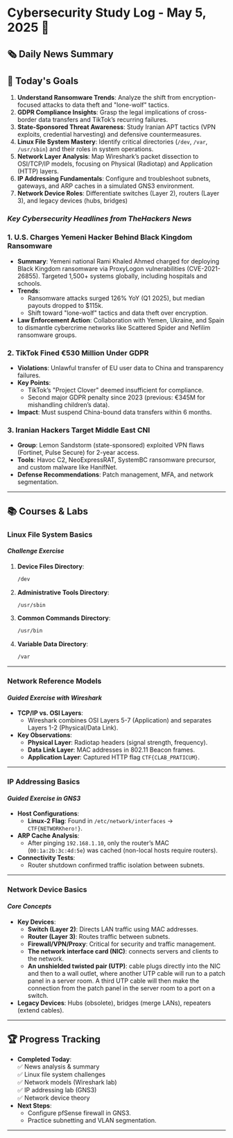 # Cybersecurity Study Log - May 5, 2025 📅

## 🗞️ **Daily News Summary**  

## 🎯 **Today's Goals**  
1. **Understand Ransomware Trends**: Analyze the shift from encryption-focused attacks to data theft and "lone-wolf" tactics.  
2. **GDPR Compliance Insights**: Grasp the legal implications of cross-border data transfers and TikTok’s recurring failures.  
3. **State-Sponsored Threat Awareness**: Study Iranian APT tactics (VPN exploits, credential harvesting) and defensive countermeasures.  
4. **Linux File System Mastery**: Identify critical directories (`/dev`, `/var`, `/usr/sbin`) and their roles in system operations.  
5. **Network Layer Analysis**: Map Wireshark’s packet dissection to OSI/TCP/IP models, focusing on Physical (Radiotap) and Application (HTTP) layers.  
6. **IP Addressing Fundamentals**: Configure and troubleshoot subnets, gateways, and ARP caches in a simulated GNS3 environment.  
7. **Network Device Roles**: Differentiate switches (Layer 2), routers (Layer 3), and legacy devices (hubs, bridges)

### *Key Cybersecurity Headlines from TheHackers News*  

### **1. U.S. Charges Yemeni Hacker Behind Black Kingdom Ransomware**  
- **Summary**: Yemeni national Rami Khaled Ahmed charged for deploying Black Kingdom ransomware via ProxyLogon vulnerabilities (CVE-2021-26855). Targeted 1,500+ systems globally, including hospitals and schools.  
- **Trends**:  
  - Ransomware attacks surged 126% YoY (Q1 2025), but median payouts dropped to $115k.  
  - Shift toward "lone-wolf" tactics and data theft over encryption.  
- **Law Enforcement Action**: Collaboration with Yemen, Ukraine, and Spain to dismantle cybercrime networks like Scattered Spider and Nefilim ransomware groups.  

### **2. TikTok Fined €530 Million Under GDPR**  
- **Violations**: Unlawful transfer of EU user data to China and transparency failures.  
- **Key Points**:  
  - TikTok’s "Project Clover" deemed insufficient for compliance.  
  - Second major GDPR penalty since 2023 (previous: €345M for mishandling children’s data).  
- **Impact**: Must suspend China-bound data transfers within 6 months.  

### **3. Iranian Hackers Target Middle East CNI**  
- **Group**: Lemon Sandstorm (state-sponsored) exploited VPN flaws (Fortinet, Pulse Secure) for 2-year access.  
- **Tools**: Havoc C2, NeoExpressRAT, SystemBC ransomware precursor, and custom malware like HanifNet.  
- **Defense Recommendations**: Patch management, MFA, and network segmentation.  

---

## 📚 **Courses & Labs**  

### **Linux File System Basics**  
#### *Challenge Exercise*  
1. **Device Files Directory**:  
   ```bash
   /dev
   ```  
2. **Administrative Tools Directory**:  
   ```bash
   /usr/sbin
   ```  
3. **Common Commands Directory**:  
   ```bash
   /usr/bin
   ```  
4. **Variable Data Directory**:  
   ```bash
   /var
   ```  

---

### **Network Reference Models**  
#### *Guided Exercise with Wireshark*  
- **TCP/IP vs. OSI Layers**:  
  - Wireshark combines OSI Layers 5-7 (Application) and separates Layers 1-2 (Physical/Data Link).  
- **Key Observations**:  
  - **Physical Layer**: Radiotap headers (signal strength, frequency).  
  - **Data Link Layer**: MAC addresses in 802.11 Beacon frames.  
  - **Application Layer**: Captured HTTP flag `CTF{CLAB_PRATICUM}`.  

---

### **IP Addressing Basics**  
#### *Guided Exercise in GNS3*  
- **Host Configurations**:  
  - **Linux-2 Flag**: Found in `/etc/network/interfaces` → `CTF{NETWORKhero!}`.  
- **ARP Cache Analysis**:  
  - After pinging `192.168.1.10`, only the router’s MAC (`00:1a:2b:3c:4d:5e`) was cached (non-local hosts require routers).  
- **Connectivity Tests**:  
  - Router shutdown confirmed traffic isolation between subnets.  

---

### **Network Device Basics**  
#### *Core Concepts*  
- **Key Devices**:  
  - **Switch (Layer 2)**: Directs LAN traffic using MAC addresses.  
  - **Router (Layer 3)**: Routes traffic between subnets.  
  - **Firewall/VPN/Proxy**: Critical for security and traffic management.  
  - **The network interface card (NIC)**: connects servers and clients to the network.
  - **An unshielded twisted pair (UTP)**:  cable plugs directly into the NIC and then to a wall outlet, where another UTP cable will run to a patch panel in a server room. A third UTP cable will then make the connection from the patch panel in the server room to a port on a switch. 
- **Legacy Devices**: Hubs (obsolete), bridges (merge LANs), repeaters (extend cables).  

---

## 🏆 **Progress Tracking**  
- **Completed Today**:  
  ✅ News analysis & summary  
  ✅ Linux file system challenges  
  ✅ Network models (Wireshark lab)  
  ✅ IP addressing lab (GNS3)  
  ✅ Network device theory  
- **Next Steps**:  
  - Configure pfSense firewall in GNS3.  
  - Practice subnetting and VLAN segmentation.  

---



